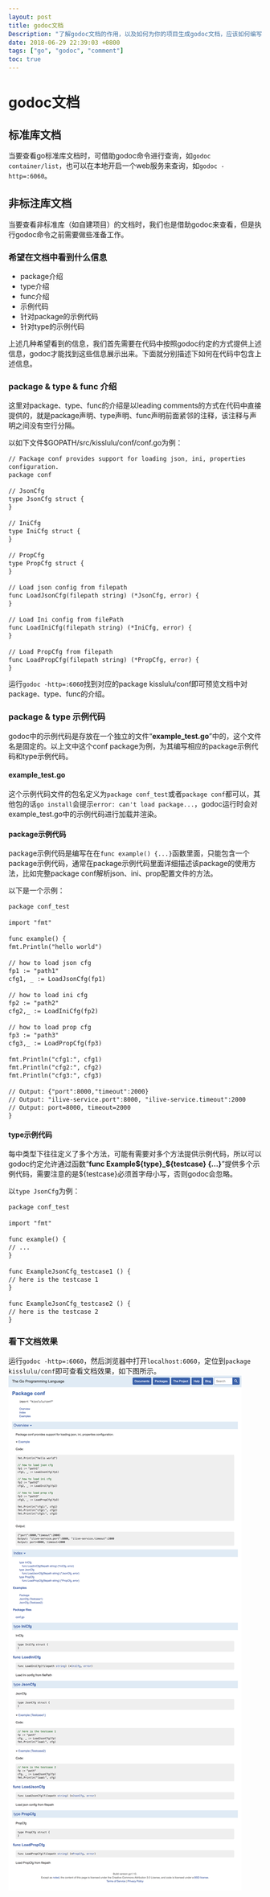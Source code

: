 ```yaml
---
layout: post
title: godoc文档
Description: "了解godoc文档的作用，以及如何为你的项目生成godoc文档，应该如何编写godoc注释。"
date: 2018-06-29 22:39:03 +0800
tags: ["go", "godoc", "comment"]
toc: true
---
```


# godoc文档

## 标准库文档
当要查看go标准库文档时，可借助godoc命令进行查询，如```godoc container/list```，也可以在本地开启一个web服务来查询，如```godoc -http=:6060```。

## 非标注库文档
当要查看非标准库（如自建项目）的文档时，我们也是借助godoc来查看，但是执行godoc命令之前需要做些准备工作。

### 希望在文档中看到什么信息

- package介绍
- type介绍
- func介绍
- 示例代码
- 针对package的示例代码
- 针对type的示例代码

上述几种希望看到的信息，我们首先需要在代码中按照godoc约定的方式提供上述信息，godoc才能找到这些信息展示出来。下面就分别描述下如何在代码中包含上述信息。

### package & type & func 介绍

这里对package、type、func的介绍是以leading comments的方式在代码中直接提供的，就是package声明、type声明、func声明前面紧邻的注释，该注释与声明之间没有空行分隔。

以如下文件$GOPATH/src/kisslulu/conf/conf.go为例：

```golang
// Package conf provides support for loading json, ini, properties configuration.
package conf

// JsonCfg
type JsonCfg struct {
}

// IniCfg
type IniCfg struct {
}

// PropCfg
type PropCfg struct {
}

// Load json config from filepath
func LoadJsonCfg(filepath string) (*JsonCfg, error) {
}

// Load Ini config from filePath
func LoadIniCfg(filepath string) (*IniCfg, error) {
}

// Load PropCfg from filepath
func LoadPropCfg(filepath string) (*PropCfg, error) {
}
```

运行```godoc -http=:6060```找到对应的package kisslulu/conf即可预览文档中对package、type、func的介绍。

### package & type 示例代码
godoc中的示例代码是存放在一个独立的文件“**example_test.go**”中的，这个文件名是固定的。以上文中这个conf package为例，为其编写相应的package示例代码和type示例代码。

#### example_test.go
这个示例代码文件的包名定义为```package conf_test```或者```package conf```都可以，其他包的话```go install```会提示```error: can't load package...```，godoc运行时会对example_test.go中的示例代码进行加载并渲染。

#### package示例代码
package示例代码是编写在在```func example() {...}```函数里面，只能包含一个package示例代码，通常在package示例代码里面详细描述该package的使用方法，比如完整package conf解析json、ini、prop配置文件的方法。

以下是一个示例：

```golang
package conf_test

import "fmt"

func example() {
fmt.Println("hello world")

// how to load json cfg
fp1 := "path1"
cfg1, _ := LoadJsonCfg(fp1)

// how to load ini cfg
fp2 := "path2"
cfg2,_ := LoadIniCfg(fp2)

// how to load prop cfg
fp3 := "path3"
cfg3,_ := LoadPropCfg(fp3)

fmt.Println("cfg1:", cfg1)
fmt.Println("cfg2:", cfg2)
fmt.Println("cfg3:", cfg3)

// Output: {"port":8000,"timeout":2000}
// Output: "ilive-service.port":8000, "ilive-service.timeout":2000
// Output: port=8000, timeout=2000
}
```

#### type示例代码

每中类型下往往定义了多个方法，可能有需要对多个方法提供示例代码，所以可以godoc约定允许通过函数“**func Example${type}_${testcase} {...}**”提供多个示例代码，需要注意的是${testcase}必须首字母小写，否则godoc会忽略。

以```type JsonCfg```为例：

```golang
package conf_test

import "fmt"

func example() {
// ...
}

func ExampleJsonCfg_testcase1 () {
// here is the testcase 1
}

func ExampleJsonCfg_testcase2 () {
// here is the testcase 2
}
```

### 看下文档效果
运行```godoc -http=:6060```，然后浏览器中打开```localhost:6060```，定位到```package kisslulu/conf```即可查看文档效果，如下图所示。
![](assets/godoc/godoc.png)